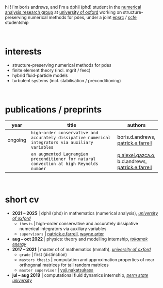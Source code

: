 hi ! i'm boris andrews, and I'm a dphil (phd) student in the [numerical analysis research group](https://www.maths.ox.ac.uk/groups/numerical-analysis) at [university of oxford](https://www.maths.ox.ac.uk/) working on structure-preserving numerical methods for pdes, under a joint [epsrc](https://www.ukri.org/councils/epsrc/) / [ccfe](https://ccfe.ukaea.uk/) studentship

<br>

# interests
- structure-preserving numerical methods for pdes
- finite element theory (incl. mgrit / feec)
- hybrid fluid-particle models
- turbulent systems (incl. stabilisation / preconditioning)

<br>

# publications / preprints

| year    | title                                                                                              | authors                                                                                                               |
| ------- | -------------------------------------------------------------------------------------------------- | --------------------------------------------------------------------------------------------------------------------- |
| ongoing | `high-order conservative and accurately dissipative numerical integrators via auxiliary variables` | boris.d.andrews, <br> [patrick.e.farrell](https://pefarrell.org/)                                                           |
|         | `an augmented Lagrangian preconditioner for natural convection at high Reynolds number`            | [p.alexei.gazca.o](https://gazcaorozco.github.io/home/), <br> b.d.andrews, <br> [patrick.e.farrell](https://pefarrell.org/) |

<br>

# short cv
- **2021 – 2025**    | dphil (phd) in mathematics (numerical analysis), [*university of oxford*](https://www.maths.ox.ac.uk/)
    - `thesis`      | high-order conservative and accurately dissipative numerical integrators via auxiliary variables
    - `supervisors` | [patrick.e.farrell](https://pefarrell.org/), [wayne.arter](https://www.linkedin.com/in/wayne-arter-86375211/)
- **aug – oct 2022** | physics: theory and modelling internship, [*tokamak energy*](https://tokamakenergy.com/)
- **2017 – 2021**    | master of of mathematics (mmath), [*university of oxford*](https://www.maths.ox.ac.uk/)
    - `grade` | first (distinction)
    - `masters thesis` | computation and approximation properties of near orthogonal matrices for tall random matrices
    - `master supervisor` | [yuji.nakatsukasa](https://people.maths.ox.ac.uk/nakatsukasa/)
- **jul – aug 2019** | computational fluid dynamics internship, [*perm state university*](http://en.psu.ru/)
